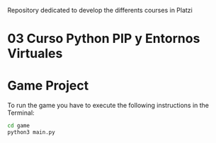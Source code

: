Repository dedicated to develop the differents courses in Platzi


# 03 Curso Python PIP y Entornos Virtuales
#   Game Project

To run the game you have to execute the following instructions in the Terminal:

```sh
cd game
python3 main.py
```

